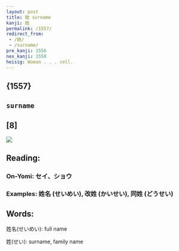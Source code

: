 ```yaml
---
layout: post
title: 姓 surname
kanji: 姓
permalink: /1557/
redirect_from:
 - /姓/
 - /surname/
pre_kanji: 1556
nex_kanji: 1558
heisig: Woman . . . cell.
---
```


## {1557}

## `surname`

## [8]

<div class="stroke"><img src="E5A793.png" /></div>

## Reading:

### On-Yomi: セイ、ショウ

### Examples: 姓名 (せいめい), 改姓 (かいせい), 同姓 (どうせい)

## Words:

姓名(せいめい): full name

姓(せい): surname, family name
